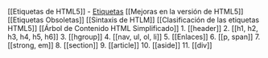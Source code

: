 [[Etiquetas de HTML5]] 
	- [Etiquetas](https://gyazo.com/1d63ab69f436d70940fffe9da53a0e34)
[[Mejoras en la versión de HTML5]]
[[Etiquetas Obsoletas]]
[[Sintaxis de HTLM]]
[[Clasificación de las etiquetas HTML5]]
[[Árbol de Contenido HTML Simplificado]]
	1. [[header]]
	2. [[h1, h2, h3, h4, h5, h6]] 
	3. [[hgroup]]
	4. [[nav, ul, ol, li]]
	5. [[Enlaces]]
	6. [[p, span]]
	7. [[strong, em]]
	8. [[section]]
	9. [[article]]
	10. [[aside]]
	11. [[div]]